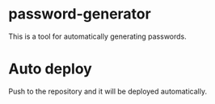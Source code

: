 # password-generator
This is a tool for automatically generating passwords.

# Auto deploy
Push to the repository and it will be deployed automatically.
